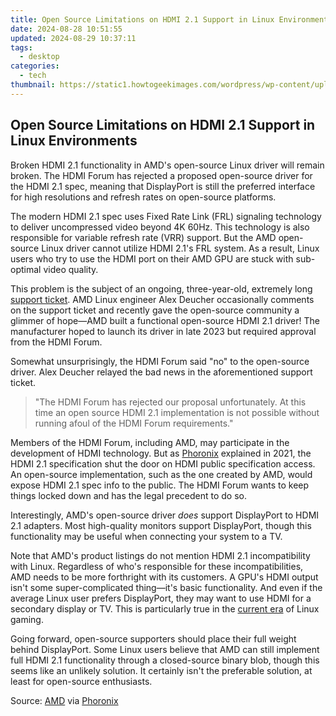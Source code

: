 ```yaml
---
title: Open Source Limitations on HDMI 2.1 Support in Linux Environments
date: 2024-08-28 10:51:55
updated: 2024-08-29 10:37:11
tags:
  - desktop
categories:
  - tech
thumbnail: https://static1.howtogeekimages.com/wordpress/wp-content/uploads/2024/03/52680939943_5b68c0aa6a_o.jpg
---
```


## Open Source Limitations on HDMI 2.1 Support in Linux Environments

Broken HDMI 2.1 functionality in AMD's open-source Linux driver will remain broken. The HDMI Forum has rejected a proposed open-source driver for the HDMI 2.1 spec, meaning that DisplayPort is still the preferred interface for high resolutions and refresh rates on open-source platforms.

 The modern HDMI 2.1 spec uses Fixed Rate Link (FRL) signaling technology to deliver uncompressed video beyond 4K 60Hz. This technology is also responsible for variable refresh rate (VRR) support. But the AMD open-source Linux driver cannot utilize HDMI 2.1's FRL system. As a result, Linux users who try to use the HDMI port on their AMD GPU are stuck with sub-optimal video quality.

 This problem is the subject of an ongoing, three-year-old, extremely long [support ticket](http://gitlab.freedesktop.org/drm/amd/-/issues/1417#note%5F2303163). AMD Linux engineer Alex Deucher occasionally comments on the support ticket and recently gave the open-source community a glimmer of hope—AMD built a functional open-source HDMI 2.1 driver! The manufacturer hoped to launch its driver in late 2023 but required approval from the HDMI Forum.

 Somewhat unsurprisingly, the HDMI Forum said "no" to the open-source driver. Alex Deucher relayed the bad news in the aforementioned support ticket.

> "The HDMI Forum has rejected our proposal unfortunately. At this time an open source HDMI 2.1 implementation is not possible without running afoul of the HDMI Forum requirements."

 Members of the HDMI Forum, including AMD, may participate in the development of HDMI technology. But as [Phoronix](http://www.phoronix.com/news/HDMI-Closed-Spec-Hurts-Open) explained in 2021, the HDMI 2.1 specification shut the door on HDMI public specification access. An open-source implementation, such as the one created by AMD, would expose HDMI 2.1 spec info to the public. The HDMI Forum wants to keep things locked down and has the legal precedent to do so.

 Interestingly, AMD's open-source driver _does_ support DisplayPort to HDMI 2.1 adapters. Most high-quality monitors support DisplayPort, though this functionality may be useful when connecting your system to a TV.

 Note that AMD's product listings do not mention HDMI 2.1 incompatibility with Linux. Regardless of who's responsible for these incompatibilities, AMD needs to be more forthright with its customers. A GPU's HDMI output isn't some super-complicated thing—it's basic functionality. And even if the average Linux user prefers DisplayPort, they may want to use HDMI for a secondary display or TV. This is particularly true in the [current era](https://vimeo-videos.techidaily.com/updated-quick-tips-to-produce-quality-thumbnails-fast/) of Linux gaming.

 Going forward, open-source supporters should place their full weight behind DisplayPort. Some Linux users believe that AMD can still implement full HDMI 2.1 functionality through a closed-source binary blob, though this seems like an unlikely solution. It certainly isn't the preferable solution, at least for open-source enthusiasts.

 Source: [AMD](https://gitlab.freedesktop.org/drm/amd/-/issues/1417#note%5F2303163) via [Phoronix](https://www.phoronix.com/news/HDMI-2.1-OSS-Rejected)

<ins class="adsbygoogle"
     style="display:block"
     data-ad-format="autorelaxed"
     data-ad-client="ca-pub-7571918770474297"
     data-ad-slot="1223367746"></ins>



<ins class="adsbygoogle"
     style="display:block"
     data-ad-client="ca-pub-7571918770474297"
     data-ad-slot="8358498916"
     data-ad-format="auto"
     data-full-width-responsive="true"></ins>
